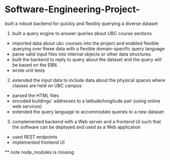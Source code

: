 # Software-Engineering-Project-
built a robust backend for quickly and flexibly querying a diverse dataset
1. built a query engine to answer queries about UBC course sections
- imported data about ubc courses into the project and enabled flexible querying over these data with a flexible domain-specific query language
- parse valid input files into internal objects or other data structures
- built the backend to reply to query about the dataset and the query will be based on the EBN.
- wrote unit tests 
2. extended the input data to include data about the physical spaces where classes are held on UBC campus
- parsed the HTML files
- encoded buildings' addresses to a latitude/longitude pair (using online web services)
- extended the query language to accommodate queries to a new dataset
3. complemented backend with a Web server and a frontend UI such that the software can be deployed and used as a Web application
- used REST endpoints
- implemented frontend UI


** note node_modules is missing
